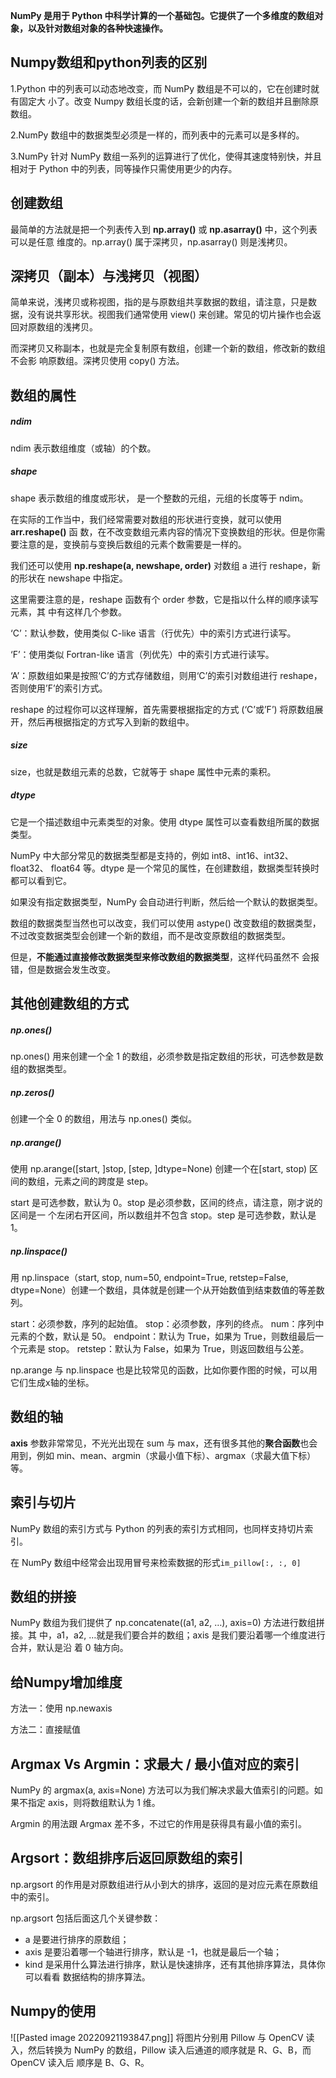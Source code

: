 
**NumPy 是用于 Python 中科学计算的一个基础包。它提供了一个多维度的数组对象，以及针对数组对象的各种快速操作。**

## Numpy数组和python列表的区别
1.Python 中的列表可以动态地改变，而 NumPy 数组是不可以的，它在创建时就有固定大 小了。改变 Numpy 数组长度的话，会新创建一个新的数组并且删除原数组。

2.NumPy 数组中的数据类型必须是一样的，而列表中的元素可以是多样的。

3.NumPy 针对 NumPy 数组一系列的运算进行了优化，使得其速度特别快，并且相对于 Python 中的列表，同等操作只需使用更少的内存。

## 创建数组
最简单的方法就是把一个列表传入到 **np.array()** 或 **np.asarray()** 中，这个列表可以是任意 维度的。np.array() 属于深拷贝，np.asarray() 则是浅拷贝。

## 深拷贝（副本）与浅拷贝（视图）
简单来说，浅拷贝或称视图，指的是与原数组共享数据的数组，请注意，只是数据，没有说共享形状。视图我们通常使用 view() 来创建。常见的切片操作也会返回对原数组的浅拷贝。

而深拷贝又称副本，也就是完全复制原有数组，创建一个新的数组，修改新的数组不会影 响原数组。深拷贝使用 copy() 方法。

## 数组的属性
##### ndim
ndim 表示数组维度（或轴）的个数。

##### shape
shape 表示数组的维度或形状， 是一个整数的元组，元组的长度等于 ndim。

在实际的工作当中，我们经常需要对数组的形状进行变换，就可以使用 **arr.reshape()** 函 数，在不改变数组元素内容的情况下变换数组的形状。但是你需要注意的是，变换前与变换后数组的元素个数需要是一样的。

我们还可以使用 **np.reshape(a, newshape, order)** 对数组 a 进行 reshape，新的形状在 newshape 中指定。

这里需要注意的是，reshape 函数有个 order 参数，它是指以什么样的顺序读写元素，其 中有这样几个参数。

‘C’：默认参数，使用类似 C-like 语言（行优先）中的索引方式进行读写。

‘F’：使用类似 Fortran-like 语言（列优先）中的索引方式进行读写。

‘A’：原数组如果是按照‘C’的方式存储数组，则用‘C’的索引对数组进行 reshape，否则使用’F’的索引方式。

reshape 的过程你可以这样理解，首先需要根据指定的方式 (‘C’或’F’) 将原数组展 开，然后再根据指定的方式写入到新的数组中。

##### size
size，也就是数组元素的总数，它就等于 shape 属性中元素的乘积。

##### dtype
它是一个描述数组中元素类型的对象。使用 dtype 属性可以查看数组所属的数据类型。

NumPy 中大部分常见的数据类型都是支持的，例如 int8、int16、int32、float32、 float64 等。dtype 是一个常见的属性，在创建数组，数据类型转换时都可以看到它。

如果没有指定数据类型，NumPy 会自动进行判断，然后给一个默认的数据类型。

数组的数据类型当然也可以改变，我们可以使用 astype() 改变数组的数据类型，不过改变数据类型会创建一个新的数组，而不是改变原数组的数据类型。

但是，**不能通过直接修改数据类型来修改数组的数据类型**，这样代码虽然不 会报错，但是数据会发生改变。

## 其他创建数组的方式
##### np.ones() 
np.ones() 用来创建一个全 1 的数组，必须参数是指定数组的形状，可选参数是数组的数据类型。

##### np.zeros()
创建一个全 0 的数组，用法与 np.ones() 类似。

##### np.arange()
使用 np.arange([start, ]stop, [step, ]dtype=None) 创建一个在[start, stop) 区间的数组，元素之间的跨度是 step。

start 是可选参数，默认为 0。stop 是必须参数，区间的终点，请注意，刚才说的区间是一 个左闭右开区间，所以数组并不包含 stop。step 是可选参数，默认是 1。

##### np.linspace()
用 np.linspace（start, stop, num=50, endpoint=True, retstep=False, dtype=None）创建一个数组，具体就是创建一个从开始数值到结束数值的等差数列。

start：必须参数，序列的起始值。 
stop：必须参数，序列的终点。 
num：序列中元素的个数，默认是 50。 
endpoint：默认为 True，如果为 True，则数组最后一个元素是 stop。 
retstep：默认为 False，如果为 True，则返回数组与公差。

np.arange 与 np.linspace 也是比较常见的函数，比如你要作图的时候，可以用它们生成x轴的坐标。

## 数组的轴
**axis** 参数非常常见，不光光出现在 sum 与 max，还有很多其他的**聚合函数**也会用到，例如 min、mean、argmin（求最小值下标）、argmax（求最大值下标）等。

## 索引与切片
NumPy 数组的索引方式与 Python 的列表的索引方式相同，也同样支持切片索引。

在 NumPy 数组中经常会出现用冒号来检索数据的形式`im_pillow[:, :, 0]`

## 数组的拼接
NumPy 数组为我们提供了 np.concatenate((a1, a2, …), axis=0) 方法进行数组拼接。其 中，a1，a2, …就是我们要合并的数组；axis 是我们要沿着哪一个维度进行合并，默认是沿 着 0 轴方向。

## 给Numpy增加维度
方法一：使用 np.newaxis

方法二：直接赋值

## Argmax Vs Argmin：求最大 / 最小值对应的索引
NumPy 的 argmax(a, axis=None) 方法可以为我们解决求最大值索引的问题。如果不指定 axis，则将数组默认为 1 维。

Argmin 的用法跟 Argmax 差不多，不过它的作用是获得具有最小值的索引。

## Argsort：数组排序后返回原数组的索引
np.argsort 的作用是对原数组进行从小到大的排序，返回的是对应元素在原数组中的索引。

np.argsort 包括后面这几个关键参数：
- a 是要进行排序的原数组；
- axis 是要沿着哪一个轴进行排序，默认是 -1，也就是最后一个轴；
- kind 是采用什么算法进行排序，默认是快速排序，还有其他排序算法，具体你可以看看 数据结构的排序算法。

## Numpy的使用
![[Pasted image 20220921193847.png]]
将图片分别用 Pillow 与 OpenCV 读 入，然后转换为 NumPy 的数组，Pillow 读入后通道的顺序就是 R、G、B，而 OpenCV 读入后 顺序是 B、G、R。




